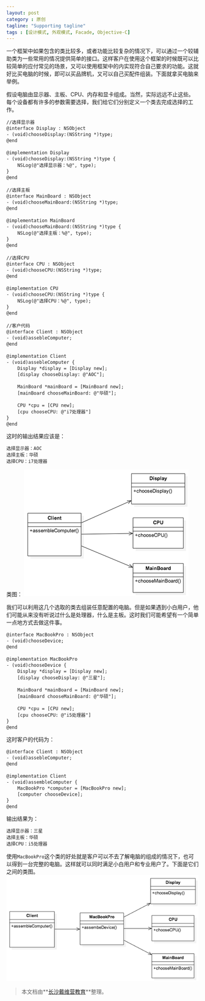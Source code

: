 ```yaml
---
layout: post
category : 原创
tagline: "Supporting tagline"
tags : [设计模式, 外观模式, Facade, Objective-C]
---
```


一个框架中如果包含的类比较多，或者功能比较复杂的情况下，可以通过一个较辅助类为一些常用的情况提供简单的接口。这样客户在使用这个框架的时候既可以比较简单的应付常见的场景，又可以使用框架中的内实现符合自己要求的功能。这就好比买电脑的时候，即可以买品牌机，又可以自己买配件组装。下面就拿买电脑来举例。

假设电脑由显示器、主板、CPU、内存和显卡组成。当然，实际远远不止这些。每个设备都有许多的参数需要选择，我们给它们分别定义一个类去完成选择的工作。

```objc
//选择显示器
@interface Display : NSObject
- (void)chooseDisplay:(NSString *)type;
@end

@implementation Display
- (void)chooseDisplay:(NSString *)type {
	NSLog(@"选择显示器：%@", type);
}
@end

//选择主板
@interface MainBoard : NSObject
- (void)chooseMainBoard:(NSString *)type;
@end

@implementation MainBoard
- (void)chooseMainBoard:(NSString *)type {
	NSLog(@"选择主板：%@", type);
}
@end

//选择CPU
@interface CPU : NSObject
- (void)chooseCPU:(NSString *)type;
@end

@implementation CPU
- (void)chooseCPU:(NSString *)type {
	NSLog(@"选择CPU：%@", type);
}
@end

//客户代码
@interface Client : NSObject
- (void)assebleComputer;
@end

@implementation Client 
- (void)assebleComputer {
	Display *display = [Display new];
    [display chooseDisplay: @"AOC"];
    
    MainBoard *mainBoard = [MainBoard new];
    [mainBoard chooseMainBoard: @"华硕"];
    
    CPU *cpu = [CPU new];
    [cpu chooseCPU: @"i7处理器"]
}
@end
```

这时的输出结果应该是：
```bash
选择显示器：AOC
选择主板：华硕
选择CPU：i7处理器
```

类图：
![](/images/pattern/no_facade.png)

我们可以利用这几个选取的类去组装任意配置的电脑。但是如果遇到小白用户，他们可能从来没有听说过什么是处理器，什么是主板。这时我们可能希望有一个简单一点地方式去做这件事。

```objc
@interface MacBookPro : NSObject
- (void)chooseDevice;
@end

@implementation MacBookPro
- (void)chooseDevice {
	Display *display = [Display new];
    [display chooseDisplay: @"三星"];
    
    MainBoard *mainBoard = [MainBoard new];
    [mainBoard chooseMainBoard: @"华硕"];
    
    CPU *cpu = [CPU new];
    [cpu chooseCPU: @"i5处理器"]
}
@end
```

这时客户的代码为：
```objc
@interface Client : NSObject
- (void)assebleComputer;
@end

@implementation Client
- (void)assembleComputer {
	MacBookPro *computer = [MacBookPro new];
    [computer chooseDevice];
}
@end
```

输出结果为：
```bash
选择显示器：三星
选择主板：华硕
选择CPU：i5处理器
```

使用`MacBookPro`这个类的好处就是客户可以不去了解电脑的组成的情况下，也可以得到一台完整的电脑。这样就可以同时满足小白用户和专业用户了。下面是它们之间的类图。
![](/images/pattern/facade.png)

> 本文档由**[长沙戴维营教育](http://www.diveinedu.cn)**整理。

